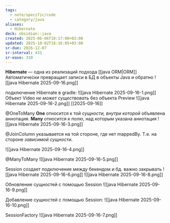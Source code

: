 ```yaml
---
tags:
  - note/specific/code
  - category/java
aliases:
  - Hibernate
deck: obsidian::java
created: 2025-06-06T10:17:00+03:00
updated: 2025-10-02T18:16:05+03:00
sr-due: 2026-12-07
sr-interval: 431
sr-ease: 310
---
```


**Hibernate**
—
одна из реализаций подхода [[java ORM|ORM]]
Автоматически превращает записи в БД в объекты Java и обратно
![[java Hibernate 2025-09-16.png]]

подключение Hibernate в gradle:
![[java Hibernate 2025-09-16-1.png]]
Объект Video *не может существовать* без объекта Preview
![[java Hibernate 2025-09-16-2.png]]
[[2025-09-16]]

@OneToMany
**One** относится к той *сущности, внутри которой* объявлена аннотация.
**Many** относится *к полю*, над которым указана аннотация
![[java Hibernate 2025-09-16-3.png]]

@JoinColumn указывается на той стороне, где нет mappedBy. Т.е. на стороне *зависимой сущности*.

![[java Hibernate 2025-09-16-4.png]]

@ManyToMany
![[java Hibernate 2025-09-16-5.png]]

Session создает подключение между бекендом и бд.
важно закрывать
![[java Hibernate 2025-09-16-6.png]]
![[java Hibernate 2025-09-16-8.png]]

Обновление сущностей с помощью Session
![[java Hibernate 2025-09-16-9.png]]

Добавление сущностей с помощью Session:
![[java Hibernate 2025-09-16-10.png]]

SessionFactory
![[java Hibernate 2025-09-16-7.png]]
